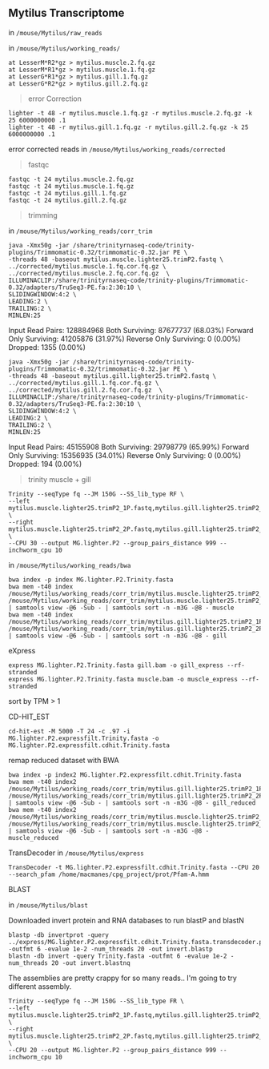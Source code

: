Mytilus Transcriptome
--

in `/mouse/Mytilus/raw_reads`

in `/mouse/Mytilus/working_reads/`

	at LesserM*R2*gz > mytilus.muscle.2.fq.gz
	at LesserM*R1*gz > mytilus.muscle.1.fq.gz
	at LesserG*R1*gz > mytilus.gill.1.fq.gz
	at LesserG*R2*gz > mytilus.gill.2.fq.gz	
	
> error Correction

	lighter -t 48 -r mytilus.muscle.1.fq.gz -r mytilus.muscle.2.fq.gz -k 25 6000000000 .1
	lighter -t 48 -r mytilus.gill.1.fq.gz -r mytilus.gill.2.fq.gz -k 25 6000000000 .1	

error corrected reads in `/mouse/Mytilus/working_reads/corrected`

> fastqc
		
	fastqc -t 24 mytilus.muscle.2.fq.gz
	fastqc -t 24 mytilus.muscle.1.fq.gz
	fastqc -t 24 mytilus.gill.1.fq.gz
	fastqc -t 24 mytilus.gill.2.fq.gz
	
> trimming

in `/mouse/Mytilus/working_reads/corr_trim`

    java -Xmx50g -jar /share/trinityrnaseq-code/trinity-plugins/Trimmomatic-0.32/trimmomatic-0.32.jar PE \
    -threads 48 -baseout mytilus.muscle.lighter25.trimP2.fastq \
    ../corrected/mytilus.muscle.1.fq.cor.fq.gz \
    ../corrected/mytilus.muscle.2.fq.cor.fq.gz  \
    ILLUMINACLIP:/share/trinityrnaseq-code/trinity-plugins/Trimmomatic-0.32/adapters/TruSeq3-PE.fa:2:30:10 \
    SLIDINGWINDOW:4:2 \
	LEADING:2 \
	TRAILING:2 \
	MINLEN:25

Input Read Pairs: 128884968 Both Surviving: 87677737 (68.03%) Forward Only Surviving: 41205876 (31.97%) Reverse Only Surviving: 0 (0.00%) Dropped: 1355 (0.00%) 

    java -Xmx50g -jar /share/trinityrnaseq-code/trinity-plugins/Trimmomatic-0.32/trimmomatic-0.32.jar PE \
    -threads 48 -baseout mytilus.gill.lighter25.trimP2.fastq \
    ../corrected/mytilus.gill.1.fq.cor.fq.gz \
    ../corrected/mytilus.gill.2.fq.cor.fq.gz  \
    ILLUMINACLIP:/share/trinityrnaseq-code/trinity-plugins/Trimmomatic-0.32/adapters/TruSeq3-PE.fa:2:30:10 \
    SLIDINGWINDOW:4:2 \
	LEADING:2 \
	TRAILING:2 \
	MINLEN:25

Input Read Pairs: 45155908 Both Surviving: 29798779 (65.99%) Forward Only Surviving: 15356935 (34.01%) Reverse Only Surviving: 0 (0.00%) Dropped: 194 (0.00%)


> trinity muscle + gill

    Trinity --seqType fq --JM 150G --SS_lib_type RF \
    --left mytilus.muscle.lighter25.trimP2_1P.fastq,mytilus.gill.lighter25.trimP2_1P.fastq  \
    --right mytilus.muscle.lighter25.trimP2_2P.fastq,mytilus.gill.lighter25.trimP2_2P.fastq \
    --CPU 30 --output MG.lighter.P2 --group_pairs_distance 999 --inchworm_cpu 10

in `/mouse/Mytilus/working_reads/bwa`

	bwa index -p index MG.lighter.P2.Trinity.fasta
	bwa mem -t40 index  /mouse/Mytilus/working_reads/corr_trim/mytilus.muscle.lighter25.trimP2_1P.fastq /mouse/Mytilus/working_reads/corr_trim/mytilus.muscle.lighter25.trimP2_2P.fastq | samtools view -@6 -Sub - | samtools sort -n -m3G -@8 - muscle
	bwa mem -t40 index  /mouse/Mytilus/working_reads/corr_trim/mytilus.gill.lighter25.trimP2_1P.fastq /mouse/Mytilus/working_reads/corr_trim/mytilus.gill.lighter25.trimP2_2P.fastq | samtools view -@6 -Sub - | samtools sort -n -m3G -@8 - gill
	
eXpress

	express MG.lighter.P2.Trinity.fasta gill.bam -o gill_express --rf-stranded
	express MG.lighter.P2.Trinity.fasta muscle.bam -o muscle_express --rf-stranded
	
sort by TPM > 1


CD-HIT_EST

	cd-hit-est -M 5000 -T 24 -c .97 -i MG.lighter.P2.expressfilt.Trinity.fasta -o MG.lighter.P2.expressfilt.cdhit.Trinity.fasta
	
remap reduced dataset with BWA

	bwa index -p index2 MG.lighter.P2.expressfilt.cdhit.Trinity.fasta
	bwa mem -t40 index2  /mouse/Mytilus/working_reads/corr_trim/mytilus.gill.lighter25.trimP2_1P.fastq /mouse/Mytilus/working_reads/corr_trim/mytilus.gill.lighter25.trimP2_2P.fastq | samtools view -@6 -Sub - | samtools sort -n -m3G -@8 - gill_reduced
	bwa mem -t40 index2  /mouse/Mytilus/working_reads/corr_trim/mytilus.muscle.lighter25.trimP2_1P.fastq /mouse/Mytilus/working_reads/corr_trim/mytilus.muscle.lighter25.trimP2_2P.fastq | samtools view -@6 -Sub - | samtools sort -n -m3G -@8 - muscle_reduced	
	
TransDecoder in `/mouse/Mytilus/express`

	TransDecoder -t MG.lighter.P2.expressfilt.cdhit.Trinity.fasta --CPU 20 --search_pfam /home/macmanes/cpg_project/prot/Pfam-A.hmm
	

BLAST

in `/mouse/Mytilus/blast`

Downloaded invert protein and RNA databases to run blastP and blastN

	blastp -db invertprot -query ../express/MG.lighter.P2.expressfilt.cdhit.Trinity.fasta.transdecoder.pep -outfmt 6 -evalue 1e-2 -num_threads 20 -out invert.blastp
	blastn -db invert -query Trinity.fasta -outfmt 6 -evalue 1e-2 -num_threads 20 -out invert.blastnq

The assemblies are pretty crappy for so many reads.. I'm going to try different assembly. 

    Trinity --seqType fq --JM 150G --SS_lib_type FR \
    --left mytilus.muscle.lighter25.trimP2_1P.fastq,mytilus.gill.lighter25.trimP2_1P.fastq  \
    --right mytilus.muscle.lighter25.trimP2_2P.fastq,mytilus.gill.lighter25.trimP2_2P.fastq \
    --CPU 20 --output MG.lighter.P2 --group_pairs_distance 999 --inchworm_cpu 10

	